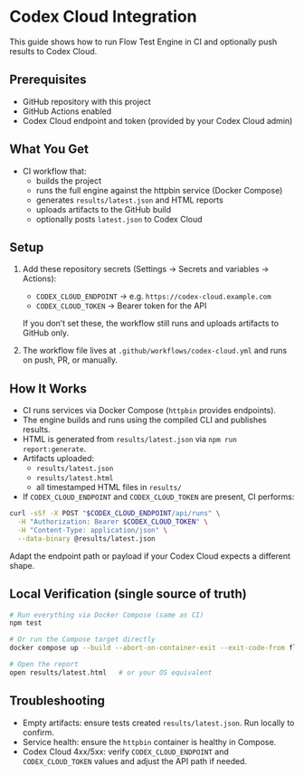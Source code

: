 # Codex Cloud Integration

This guide shows how to run Flow Test Engine in CI and optionally push results to Codex Cloud.

## Prerequisites
- GitHub repository with this project
- GitHub Actions enabled
- Codex Cloud endpoint and token (provided by your Codex Cloud admin)

## What You Get
- CI workflow that:
  - builds the project
  - runs the full engine against the httpbin service (Docker Compose)
  - generates `results/latest.json` and HTML reports
  - uploads artifacts to the GitHub build
  - optionally posts `latest.json` to Codex Cloud

## Setup
1) Add these repository secrets (Settings → Secrets and variables → Actions):
   - `CODEX_CLOUD_ENDPOINT` → e.g. `https://codex-cloud.example.com`
   - `CODEX_CLOUD_TOKEN` → Bearer token for the API

   If you don’t set these, the workflow still runs and uploads artifacts to GitHub only.

2) The workflow file lives at `.github/workflows/codex-cloud.yml` and runs on push, PR, or manually.

## How It Works
- CI runs services via Docker Compose (`httpbin` provides endpoints).
- The engine builds and runs using the compiled CLI and publishes results.
- HTML is generated from `results/latest.json` via `npm run report:generate`.
- Artifacts uploaded:
  - `results/latest.json`
  - `results/latest.html`
  - all timestamped HTML files in `results/`
- If `CODEX_CLOUD_ENDPOINT` and `CODEX_CLOUD_TOKEN` are present, CI performs:

```bash
curl -sSf -X POST "$CODEX_CLOUD_ENDPOINT/api/runs" \
  -H "Authorization: Bearer $CODEX_CLOUD_TOKEN" \
  -H "Content-Type: application/json" \
  --data-binary @results/latest.json
```

Adapt the endpoint path or payload if your Codex Cloud expects a different shape.

## Local Verification (single source of truth)
```bash
# Run everything via Docker Compose (same as CI)
npm test

# Or run the Compose target directly
docker compose up --build --abort-on-container-exit --exit-code-from flow-test flow-test

# Open the report
open results/latest.html   # or your OS equivalent
```

## Troubleshooting
- Empty artifacts: ensure tests created `results/latest.json`. Run locally to confirm.
- Service health: ensure the `httpbin` container is healthy in Compose.
- Codex Cloud 4xx/5xx: verify `CODEX_CLOUD_ENDPOINT` and `CODEX_CLOUD_TOKEN` values and adjust the API path if needed.
